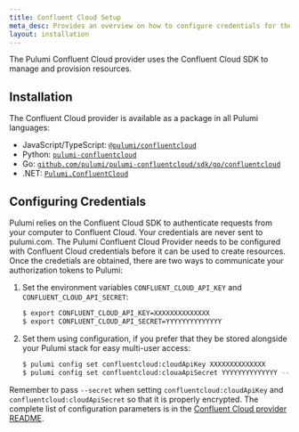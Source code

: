 ```yaml
---
title: Confluent Cloud Setup
meta_desc: Provides an overview on how to configure credentials for the Pulumi Confluent Cloud Provider.
layout: installation
---
```


The Pulumi Confluent Cloud provider uses the Confluent Cloud SDK to manage and provision resources.

## Installation

The Confluent Cloud provider is available as a package in all Pulumi languages:

* JavaScript/TypeScript: [`@pulumi/confluentcloud`](https://www.npmjs.com/package/@pulumi/confluentcloud)
* Python: [`pulumi-confluentcloud`](https://pypi.org/project/pulumi-confluentcloud/)
* Go: [`github.com/pulumi/pulumi-confluentcloud/sdk/go/confluentcloud`](https://github.com/pulumi/pulumi-confluentcloud)
* .NET: [`Pulumi.ConfluentCloud`](https://www.nuget.org/packages/Pulumi.ConfluentCloud)

## Configuring Credentials

Pulumi relies on the Confluent Cloud SDK to authenticate requests from your computer to Confluent Cloud. Your credentials are never sent
to pulumi.com. The Pulumi Confluent Cloud Provider needs to be configured with Confluent Cloud credentials
before it can be used to create resources. Once the credetials are obtained, there are two ways to communicate your authorization tokens to Pulumi:

1. Set the environment variables `CONFLUENT_CLOUD_API_KEY` and `CONFLUENT_CLOUD_API_SECRET`:

    ```bash
    $ export CONFLUENT_CLOUD_API_KEY=XXXXXXXXXXXXXX
    $ export CONFLUENT_CLOUD_API_SECRET=YYYYYYYYYYYYYY
    ```

2. Set them using configuration, if you prefer that they be stored alongside your Pulumi stack for easy multi-user access:

    ```bash
    $ pulumi config set confluentcloud:cloudApiKey XXXXXXXXXXXXXX
    $ pulumi config set confluentcloud:clouaApiSecret YYYYYYYYYYYYYY --secret
    ```

Remember to pass `--secret` when setting `confluentcloud:cloudApiKey` and `confluentcloud:cloudApiSecret` so that it is properly encrypted. The complete list of
configuration parameters is in the [Confluent Cloud provider README](https://github.com/pulumi/pulumi-confluentcloud/blob/master/README.md).
